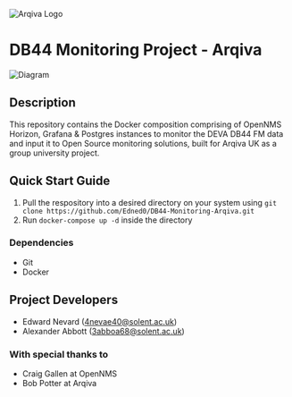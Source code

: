 ![Arqiva Logo](https://www.arqiva.com/application/images/arqiva-logo.png)

# DB44 Monitoring Project - Arqiva

![Diagram](https://upl.edned.net/u/DCj6EcxhqL.png)

## Description
This repository contains the Docker composition comprising of OpenNMS Horizon, Grafana & Postgres instances to monitor the DEVA DB44 FM data and input it to Open Source monitoring solutions, built for Arqiva UK as a group university project.

## Quick Start Guide
1. Pull the respository into a desired directory on your system using `git clone https://github.com/Edned0/DB44-Monitoring-Arqiva.git`
2. Run `docker-compose up -d` inside the directory

### Dependencies
- Git
- Docker

## Project Developers
- Edward Nevard (4nevae40@solent.ac.uk)
- Alexander Abbott (3abboa68@solent.ac.uk)

### With special thanks to
- Craig Gallen at OpenNMS
- Bob Potter at Arqiva
